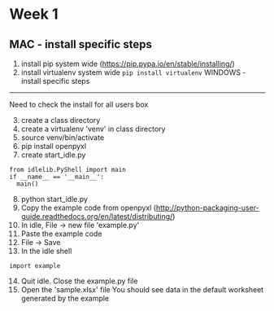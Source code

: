 Week 1
======

MAC - install specific steps
---
1. install pip system wide
(https://pip.pypa.io/en/stable/installing/)
2. install virtualenv system wide
```pip install virtualenv```
WINDOWS - install specific steps
-------
Need to check the install for all users box

3. create a class directory
4. create a virtualenv 'venv' in class directory
5. source venv/bin/activate
6. pip install openpyxl
7. create start_idle.py
```
from idlelib.PyShell import main
if __name__ == '__main__':
  main()
```
8. python start_idle.py
9. Copy the example code from openpyxl
(http://python-packaging-user-guide.readthedocs.org/en/latest/distributing/)
10. In idle, File -> new file 'example.py'
11. Paste the example code
12. File -> Save
13. In the idle shell
```
import example
```
14. Quit idle. Close the example.py file
15. Open the 'sample.xlsx' file
You should see data in the default worksheet generated by the example

